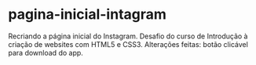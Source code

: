 # pagina-inicial-intagram
Recriando a página inicial do Instagram. Desafio do curso de Introdução à criação de websites com HTML5 e CSS3. Alterações feitas: botão clicável para download do app.

